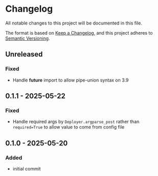 # Changelog
All notable changes to this project will be documented in this file.

The format is based on [Keep a Changelog](https://keepachangelog.com/en/1.0.0/), and this project adheres to [Semantic Versioning](https://semver.org/spec/v2.0.0.html).

## Unreleased
### Fixed
- Handle __future__ import to allow pipe-union syntax on 3.9

## 0.1.1 - 2025-05-22
### Fixed
- Handle required args by `Deployer.argparse_post` rather than `required=True` to allow value to come from config file

## 0.1.0 - 2025-05-20
### Added
- initial commit
